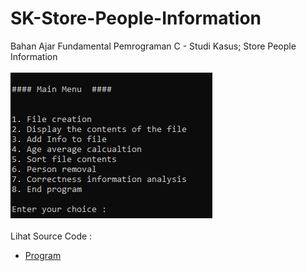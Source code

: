 # SK-Store-People-Information
Bahan Ajar Fundamental Pemrograman C - Studi Kasus; Store People Information<br><br>
<img src="https://github.com/RizkyKhapidsyah/SK-Store-People-Information/blob/master/SK-Store-People-Information/Result/001.PNG"><br><br>
Lihat Source Code : <br>
- <a href="https://github.com/RizkyKhapidsyah/SK-Store-People-Information/blob/master/SK-Store-People-Information/Source.c">Program</a>
